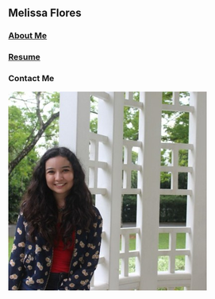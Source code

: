 ## Melissa Flores

### [About Me](_pages/about.md)

### [Resume](_pages/resume.md)

### Contact Me
<a href="http://linkedin.com/in/melissafloresdata">
    <img 
        src="pdfs/linkedin_icon.jpg" 
        alt="Via my LinkedIn page"></a>

